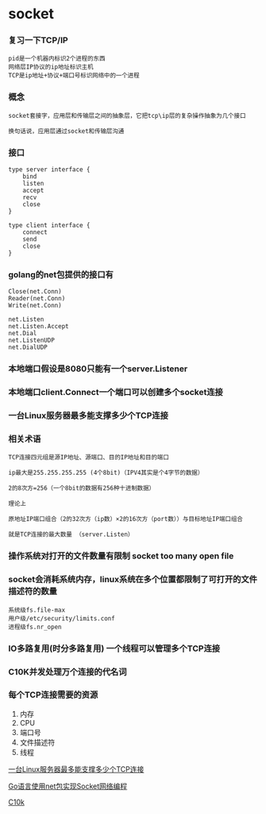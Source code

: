 # socket

### 复习一下TCP/IP
```
pid是一个机器内标识2个进程的东西
网络层IP协议的ip地址标识主机
TCP是ip地址+协议+端口号标识网络中的一个进程
```

### 概念
```
socket套接字，应用层和传输层之间的抽象层，它把tcp\ip层的复杂操作抽象为几个接口

换句话说，应用层通过socket和传输层沟通
```

### 接口

```
type server interface {
    bind
    listen
    accept
    recv
    close
}
```

```
type client interface {
    connect
    send
    close
}
```

### golang的net包提供的接口有

```
Close(net.Conn)
Reader(net.Conn)
Write(net.Conn)

net.Listen
net.Listen.Accept
net.Dial
net.ListenUDP
net.DialUDP
```

### 本地端口假设是8080只能有一个server.Listener

### 本地端口client.Connect一个端口可以创建多个socket连接

### 一台Linux服务器最多能支撑多少个TCP连接

### 相关术语
```
TCP连接四元组是源IP地址、源端口、目的IP地址和目的端口

ip最大是255.255.255.255 (4个8bit)（IPV4其实是个4字节的数据）

2的8次方=256（一个8bit的数据有256种十进制数据）

理论上

原地址IP端口组合（2的32次方（ip数）×2的16次方（port数））与目标地址IP端口组合 

就是TCP连接的最大数量 （server.Listen）
```

### 操作系统对打开的文件数量有限制 socket too many open file


### socket会消耗系统内存，linux系统在多个位置都限制了可打开的文件描述符的数量
```
系统级fs.file-max
用户级/etc/security/limits.conf
进程级fs.nr_open
```

### IO多路复用(时分多路复用) 一个线程可以管理多个TCP连接

### C10K并发处理万个连接的代名词

### 每个TCP连接需要的资源
1. 内存
2. CPU
3. 端口号
4. 文件描述符
5. 线程

[一台Linux服务器最多能支撑多少个TCP连接](https://blog.csdn.net/qq_16059847/article/details/116102880)

[Go语言使用net包实现Socket网络编程](https://segmentfault.com/a/1190000022734659)

[C10k](https://en.wikipedia.org/wiki/C10k_problem)